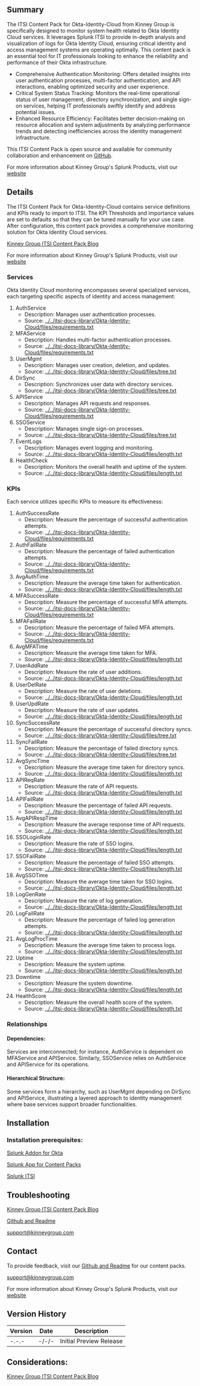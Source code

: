 ## Summary
The ITSI Content Pack for Okta-Identity-Cloud from Kinney Group is specifically designed to monitor system health related to Okta Identity Cloud services. It leverages Splunk ITSI to provide in-depth analysis and visualization of logs for Okta Identity Cloud, ensuring critical identity and access management systems are operating optimally. This content pack is an essential tool for IT professionals looking to enhance the reliability and performance of their Okta infrastructure.

* Comprehensive Authentication Monitoring: Offers detailed insights into user authentication processes, multi-factor authentication, and API interactions, enabling optimized security and user experience.
* Critical System Status Tracking: Monitors the real-time operational status of user management, directory synchronization, and single sign-on services, helping IT professionals swiftly identify and address potential issues.
* Enhanced Resource Efficiency: Facilitates better decision-making on resource allocation and system adjustments by analyzing performance trends and detecting inefficiencies across the identity management infrastructure.

This ITSI Content Pack is open source and available for community collaboration and enhancement on [GitHub](https://www.github.com/kinneygroup).

For more information about Kinney Group's Splunk Products, visit our [website](https://kinneygroup.com/atlas)

## Details
The ITSI Content Pack for Okta-Identity-Cloud contains service definitions and KPIs ready to import to ITSI. The KPI Thresholds and importance values are set to defaults so that they can be tuned manually for your use case. After configuration, this content pack provides a comprehensive monitoring solution for Okta Identity Cloud services.

[Kinney Group ITSI Content Pack Blog](https://kinneygroup.com/blog/installing-itsi-content-packs/)

For more information about Kinney Group's Splunk Products, visit our [website](https://kinneygroup.com/atlas)

### Services
Okta Identity Cloud monitoring encompasses several specialized services, each targeting specific aspects of identity and access management:

1. AuthService
    * Description: Manages user authentication processes.
    * Source: [../../itsi-docs-library/Okta-Identity-Cloud/files/requirements.txt](../../itsi-docs-library/Okta-Identity-Cloud/files/requirements.txt)
2. MFAService
    * Description: Handles multi-factor authentication processes.
    * Source: [../../itsi-docs-library/Okta-Identity-Cloud/files/requirements.txt](../../itsi-docs-library/Okta-Identity-Cloud/files/requirements.txt)
3. UserMgmt
    * Description: Manages user creation, deletion, and updates.
    * Source: [../../itsi-docs-library/Okta-Identity-Cloud/files/tree.txt](../../itsi-docs-library/Okta-Identity-Cloud/files/tree.txt)
4. DirSync
    * Description: Synchronizes user data with directory services.
    * Source: [../../itsi-docs-library/Okta-Identity-Cloud/files/tree.txt](../../itsi-docs-library/Okta-Identity-Cloud/files/tree.txt)
5. APIService
    * Description: Manages API requests and responses.
    * Source: [../../itsi-docs-library/Okta-Identity-Cloud/files/requirements.txt](../../itsi-docs-library/Okta-Identity-Cloud/files/requirements.txt)
6. SSOService
    * Description: Manages single sign-on processes.
    * Source: [../../itsi-docs-library/Okta-Identity-Cloud/files/tree.txt](../../itsi-docs-library/Okta-Identity-Cloud/files/tree.txt)
7. EventLogs
    * Description: Manages event logging and monitoring.
    * Source: [../../itsi-docs-library/Okta-Identity-Cloud/files/length.txt](../../itsi-docs-library/Okta-Identity-Cloud/files/length.txt)
8. HealthCheck
    * Description: Monitors the overall health and uptime of the system.
    * Source: [../../itsi-docs-library/Okta-Identity-Cloud/files/length.txt](../../itsi-docs-library/Okta-Identity-Cloud/files/length.txt)

### KPIs
Each service utilizes specific KPIs to measure its effectiveness:

1. AuthSuccessRate
    * Description: Measure the percentage of successful authentication attempts.
    * Source: [../../itsi-docs-library/Okta-Identity-Cloud/files/requirements.txt](../../itsi-docs-library/Okta-Identity-Cloud/files/requirements.txt)
2. AuthFailRate
    * Description: Measure the percentage of failed authentication attempts.
    * Source: [../../itsi-docs-library/Okta-Identity-Cloud/files/requirements.txt](../../itsi-docs-library/Okta-Identity-Cloud/files/requirements.txt)
3. AvgAuthTime
    * Description: Measure the average time taken for authentication.
    * Source: [../../itsi-docs-library/Okta-Identity-Cloud/files/length.txt](../../itsi-docs-library/Okta-Identity-Cloud/files/length.txt)
4. MFASuccessRate
    * Description: Measure the percentage of successful MFA attempts.
    * Source: [../../itsi-docs-library/Okta-Identity-Cloud/files/requirements.txt](../../itsi-docs-library/Okta-Identity-Cloud/files/requirements.txt)
5. MFAFailRate
    * Description: Measure the percentage of failed MFA attempts.
    * Source: [../../itsi-docs-library/Okta-Identity-Cloud/files/requirements.txt](../../itsi-docs-library/Okta-Identity-Cloud/files/requirements.txt)
6. AvgMFATime
    * Description: Measure the average time taken for MFA.
    * Source: [../../itsi-docs-library/Okta-Identity-Cloud/files/length.txt](../../itsi-docs-library/Okta-Identity-Cloud/files/length.txt)
7. UserAddRate
    * Description: Measure the rate of user additions.
    * Source: [../../itsi-docs-library/Okta-Identity-Cloud/files/length.txt](../../itsi-docs-library/Okta-Identity-Cloud/files/length.txt)
8. UserDelRate
    * Description: Measure the rate of user deletions.
    * Source: [../../itsi-docs-library/Okta-Identity-Cloud/files/length.txt](../../itsi-docs-library/Okta-Identity-Cloud/files/length.txt)
9. UserUpdRate
    * Description: Measure the rate of user updates.
    * Source: [../../itsi-docs-library/Okta-Identity-Cloud/files/length.txt](../../itsi-docs-library/Okta-Identity-Cloud/files/length.txt)
10. SyncSuccessRate
    * Description: Measure the percentage of successful directory syncs.
    * Source: [../../itsi-docs-library/Okta-Identity-Cloud/files/tree.txt](../../itsi-docs-library/Okta-Identity-Cloud/files/tree.txt)
11. SyncFailRate
    * Description: Measure the percentage of failed directory syncs.
    * Source: [../../itsi-docs-library/Okta-Identity-Cloud/files/tree.txt](../../itsi-docs-library/Okta-Identity-Cloud/files/tree.txt)
12. AvgSyncTime
    * Description: Measure the average time taken for directory syncs.
    * Source: [../../itsi-docs-library/Okta-Identity-Cloud/files/length.txt](../../itsi-docs-library/Okta-Identity-Cloud/files/length.txt)
13. APIReqRate
    * Description: Measure the rate of API requests.
    * Source: [../../itsi-docs-library/Okta-Identity-Cloud/files/length.txt](../../itsi-docs-library/Okta-Identity-Cloud/files/length.txt)
14. APIFailRate
    * Description: Measure the percentage of failed API requests.
    * Source: [../../itsi-docs-library/Okta-Identity-Cloud/files/length.txt](../../itsi-docs-library/Okta-Identity-Cloud/files/length.txt)
15. AvgAPIRespTime
    * Description: Measure the average response time of API requests.
    * Source: [../../itsi-docs-library/Okta-Identity-Cloud/files/length.txt](../../itsi-docs-library/Okta-Identity-Cloud/files/length.txt)
16. SSOLoginRate
    * Description: Measure the rate of SSO logins.
    * Source: [../../itsi-docs-library/Okta-Identity-Cloud/files/length.txt](../../itsi-docs-library/Okta-Identity-Cloud/files/length.txt)
17. SSOFailRate
    * Description: Measure the percentage of failed SSO attempts.
    * Source: [../../itsi-docs-library/Okta-Identity-Cloud/files/length.txt](../../itsi-docs-library/Okta-Identity-Cloud/files/length.txt)
18. AvgSSOTime
    * Description: Measure the average time taken for SSO logins.
    * Source: [../../itsi-docs-library/Okta-Identity-Cloud/files/length.txt](../../itsi-docs-library/Okta-Identity-Cloud/files/length.txt)
19. LogGenRate
    * Description: Measure the rate of log generation.
    * Source: [../../itsi-docs-library/Okta-Identity-Cloud/files/length.txt](../../itsi-docs-library/Okta-Identity-Cloud/files/length.txt)
20. LogFailRate
    * Description: Measure the percentage of failed log generation attempts.
    * Source: [../../itsi-docs-library/Okta-Identity-Cloud/files/length.txt](../../itsi-docs-library/Okta-Identity-Cloud/files/length.txt)
21. AvgLogProcTime
    * Description: Measure the average time taken to process logs.
    * Source: [../../itsi-docs-library/Okta-Identity-Cloud/files/length.txt](../../itsi-docs-library/Okta-Identity-Cloud/files/length.txt)
22. Uptime
    * Description: Measure the system uptime.
    * Source: [../../itsi-docs-library/Okta-Identity-Cloud/files/length.txt](../../itsi-docs-library/Okta-Identity-Cloud/files/length.txt)
23. Downtime
    * Description: Measure the system downtime.
    * Source: [../../itsi-docs-library/Okta-Identity-Cloud/files/length.txt](../../itsi-docs-library/Okta-Identity-Cloud/files/length.txt)
24. HealthScore
    * Description: Measure the overall health score of the system.
    * Source: [../../itsi-docs-library/Okta-Identity-Cloud/files/length.txt](../../itsi-docs-library/Okta-Identity-Cloud/files/length.txt)

### Relationships
#### Dependencies: 
Services are interconnected; for instance, AuthService is dependent on MFAService and APIService. Similarly, SSOService relies on AuthService and APIService for its operations.
#### Hierarchical Structure: 
Some services form a hierarchy, such as UserMgmt depending on DirSync and APIService, illustrating a layered approach to identity management where base services support broader functionalities.

## Installation

### Installation prerequisites:

[Splunk Addon for Okta](https://splunkbase.splunk.com)

[Splunk App for Content Packs](https://splunkbase.splunk.com/app/5391)

[Splunk ITSI](https://www.splunk.com/en_us/products/it-service-intelligence.html)

## Troubleshooting

[Kinney Group ITSI Content Pack Blog](https://kinneygroup.com/blog/installing-itsi-content-packs/)

[Github and Readme](https://www.github.com/kinneygroup)

support@kinneygroup.com

## Contact

To provide feedback, visit our [Github and Readme](https://www.github.com/kinneygroup) for our content packs.

support@kinneygroup.com

For more information about Kinney Group's Splunk Products, visit our [website](https://kinneygroup.com/atlas)

## Version History

| Version | Date  | Description                |
|---------|-------|----------------------------|
| -.-.-   | -/-/- | Initial Preview Release    |

## Considerations:

[Kinney Group ITSI Content Pack Blog](https://kinneygroup.com/blog/installing-itsi-content-packs/)